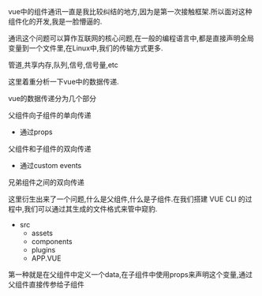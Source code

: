 vue中的组件通讯一直是我比较纠结的地方,因为是第一次接触框架.所以面对这种组件化的开发,我是一脸懵逼的.

通讯这个问题可以算作互联网的核心问题,在一般的编程语言中,都是直接声明全局变量到一个文件里,在Linux中,我们的传输方式更多.

管道,共享内存,队列,信号,信号量,etc

这里着重分析一下vue中的数据传递.

vue的数据传递分为几个部分

父组件向子组件的单向传递

- 通过props

父组件和子组件的双向传递

- 通过custom events

兄弟组件之间的双向传递

这里衍生出来了一个问题,什么是父组件,什么是子组件.在我们搭建 VUE CLI 的过程中,我们可以通过其生成的文件格式来管中窥豹.

- src
  - assets
  - components
  - plugins
  - APP.VUE

第一种就是在父组件中定义一个data,在子组件中使用props来声明这个变量,通过父组件直接传参给子组件

